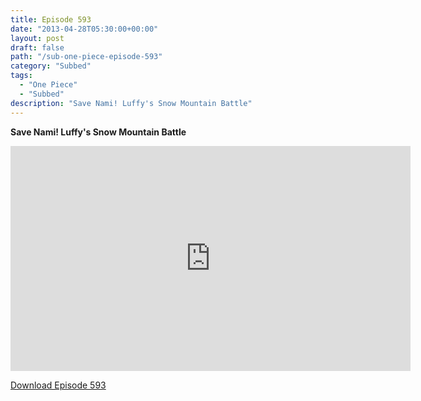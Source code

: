 ```yaml
---
title: Episode 593
date: "2013-04-28T05:30:00+00:00"
layout: post
draft: false
path: "/sub-one-piece-episode-593"
category: "Subbed"
tags:
  - "One Piece"
  - "Subbed"
description: "Save Nami! Luffy's Snow Mountain Battle"
---
```


**Save Nami! Luffy's Snow Mountain Battle**

<iframe width="640" height="360" src="https://www.rapidvideo.com/e/G6FRPFNNJD" frameborder="0" marginwidth=0 marginheight=0 scrolling=no allowfullscreen></iframe>

<a href="http://ouo.io/qs/eCodkFEQ?s=https://rapidvid.to/d/https://www.rapidvideo.com/e/G6FRPFNNJD">Download Episode 593</a>
